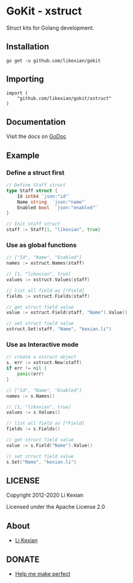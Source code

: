 # GoKit - xstruct

Struct kits for Golang development.

## Installation

    go get -u github.com/likexian/gokit

## Importing

    import (
        "github.com/likexian/gokit/xstruct"
    )

## Documentation

Visit the docs on [GoDoc](https://godoc.org/github.com/likexian/gokit/xstruct)

## Example

### Define a struct first

```go
// Define Staff struct
type Staff struct {
    Id int64 `json:"id"`
    Name string  `json:"name"`
    Enabled bool  `json:"enabled"`
}

// Init staff struct
staff := Staff{1, "likexian", true}
```

### Use as global functions

```go
// ["Id", "Name", "Enabled"]
names := xstruct.Names(staff)

// [1, "likexian", true]
values := xstruct.Values(staff)

// list all field as [*Field]
fields := xstruct.Fields(staff)

// get struct field value
value := xstruct.Field(staff, "Name").Value()

// set struct field value
xstruct.Set(staff, "Name", "kexian.li")
```

### Use as Interactive mode

```go
// create a xstruct object
s, err := xstruct.New(staff)
if err != nil {
    panic(err)
}

// ["Id", "Name", "Enabled"]
names := s.Names()

// [1, "likexian", true]
values := s.Values()

// list all field as [*Field]
fields := s.Fields()

// get struct field value
value := s.Field("Name").Value()

// set struct field value
s.Set("Name", "kexian.li")
```

## LICENSE

Copyright 2012-2020 Li Kexian

Licensed under the Apache License 2.0

## About

- [Li Kexian](https://www.likexian.com/)

## DONATE

- [Help me make perfect](https://www.likexian.com/donate/)
